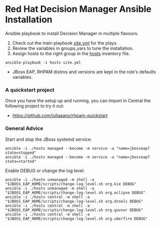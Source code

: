 # Red Hat Decision Manager Ansible Installation

Ansible playbook to install Decision Manager in multiple flavours.

1. Check out the main playbook [site.yml](site.yml) for the plays.
2. Review the variables in groups_vars to tune the installation.
3. Assign hosts to the right group in the [hosts](hosts) inventory file.

```
ansible-playbook -i hosts site.yml
```

* JBoss EAP, RHPAM distros and versions are kept in the role's defaults variables.

### A quickstart project

Once you have the setup up and running, you can import in Central the following project to try it out:

* https://github.com/juliaaano/rhpam-quickstart

### General Advice

Start and stop the JBoss systemd service:

```
ansible -i ./hosts managed --become -m service -a "name=jbosseap7 state=stopped"
ansible -i ./hosts managed --become -m service -a "name=jbosseap7 state=started"
```

Enable DEBUG or change the log level:

```
ansible -i ./hosts unmanaged -m shell -a "$JBOSS_EAP_HOME/scripts/change-log-level.sh org.kie DEBUG"
ansible -i ./hosts unmanaged -m shell -a "$JBOSS_EAP_HOME/scripts/change-log-level.sh org.eclipse DEBUG"
ansible -i ./hosts central -m shell -a "$JBOSS_EAP_HOME/scripts/change-log-level.sh org.drools DEBUG"
ansible -i ./hosts central -m shell -a "$JBOSS_EAP_HOME/scripts/change-log-level.sh org.guvnor DEBUG"
ansible -i ./hosts central -m shell -a "$JBOSS_EAP_HOME/scripts/change-log-level.sh org.uberfire DEBUG"
```
